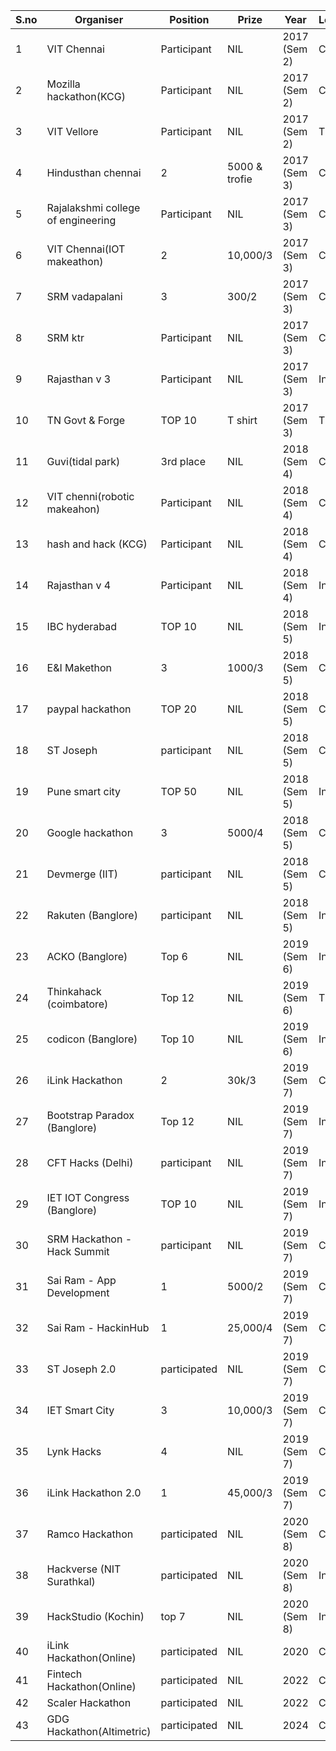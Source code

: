 | S.no | Organiser                          | Position         | Prize          | Year      | Location       |
|------|------------------------------------|------------------|----------------|-----------|----------------|
| 1    | VIT Chennai                        | Participant      | NIL            | 2017 (Sem 2) | Chennai   |
| 2    | Mozilla hackathon(KCG)              | Participant      | NIL            | 2017 (Sem 2) | Chennai   |
| 3    | VIT Vellore                        | Participant      | NIL            | 2017 (Sem 2) | TN        |
| 4    | Hindusthan chennai                 | 2                | 5000 & trofie  | 2017 (Sem 3) | Chennai   |
| 5    | Rajalakshmi college of engineering | Participant      | NIL            | 2017 (Sem 3) | Chennai   |
| 6    | VIT Chennai(IOT makeathon)         | 2                | 10,000/3       | 2017 (Sem 3) | Chennai   |
| 7    | SRM vadapalani                     | 3                | 300/2          | 2017 (Sem 3) | Chennai   |
| 8    | SRM ktr                            | Participant      | NIL            | 2017 (Sem 3) | Chennai   |
| 9    | Rajasthan v 3                      | Participant      | NIL            | 2017 (Sem 3) | India     |
| 10   | TN Govt & Forge                    | TOP 10           | T shirt        | 2017 (Sem 3) | TN        |
| 11   | Guvi(tidal park)                   | 3rd place        | NIL            | 2018 (Sem 4) | Chennai   |
| 12   | VIT chenni(robotic makeahon)       | Participant      | NIL            | 2018 (Sem 4) | Chennai   |
| 13   | hash and hack (KCG)                | Participant      | NIL            | 2018 (Sem 4) | Chennai   |
| 14   | Rajasthan v 4                      | Participant      | NIL            | 2018 (Sem 4) | India     |
| 15   | IBC hyderabad                      | TOP 10           | NIL            | 2018 (Sem 5) | India     |
| 16   | E&I Makethon                       | 3                | 1000/3         | 2018 (Sem 5) | Chennai   |
| 17   | paypal hackathon                   | TOP 20           | NIL            | 2018 (Sem 5) | Chennai   |
| 18   | ST Joseph                          | participant      | NIL            | 2018 (Sem 5) | Chennai   |
| 19   | Pune smart city                    | TOP 50           | NIL            | 2018 (Sem 5) | India     |
| 20   | Google hackathon                   | 3                | 5000/4         | 2018 (Sem 5) | Chennai   |
| 21   | Devmerge (IIT)                     | participant      | NIL            | 2018 (Sem 5) | Chennai   |
| 22   | Rakuten (Banglore)                 | participant      | NIL            | 2018 (Sem 5) | India     |
| 23   | ACKO (Banglore)                    | Top 6            | NIL            | 2019 (Sem 6) | India     |
| 24   | Thinkahack (coimbatore)            | Top 12           | NIL            | 2019 (Sem 6) | TN        |
| 25   | codicon (Banglore)                 | Top 10           | NIL            | 2019 (Sem 6) | India     |
| 26   | iLink Hackathon                    | 2                | 30k/3          | 2019 (Sem 7) | Chennai   |
| 27   | Bootstrap Paradox (Banglore)       | Top 12           | NIL            | 2019 (Sem 7) | India     |
| 28   | CFT Hacks (Delhi)                  | participant      | NIL            | 2019 (Sem 7) | India     |
| 29   | IET IOT Congress (Banglore)        | TOP 10           | NIL            | 2019 (Sem 7) | India     |
| 30   | SRM Hackathon - Hack Summit        | participant      | NIL            | 2019 (Sem 7) | Chennai   |
| 31   | Sai Ram - App Development          | 1                | 5000/2         | 2019 (Sem 7) | Chennai   |
| 32   | Sai Ram - HackinHub                | 1                | 25,000/4       | 2019 (Sem 7) | Chennai   |
| 33   | ST Joseph 2.0                      | participated     | NIL            | 2019 (Sem 7) | Chennai   |
| 34   | IET Smart City                     | 3                | 10,000/3       | 2019 (Sem 7) | Chennai   |
| 35   | Lynk Hacks                         | 4                | NIL            | 2019 (Sem 7) | Chennai   |
| 36   | iLink Hackathon 2.0                | 1                | 45,000/3       | 2019 (Sem 7) | Chennai   |
| 37   | Ramco Hackathon                    | participated     | NIL            | 2020 (Sem 8) | Chennai   |
| 38   | Hackverse (NIT Surathkal)          | participated     | NIL            | 2020 (Sem 8) | India     |
| 39   | HackStudio (Kochin)                | top 7            | NIL            | 2020 (Sem 8) | India     |
| 40   | iLink Hackathon(Online)            | participated     | NIL            | 2020        | Chennai   |
| 41   | Fintech Hackathon(Online)          | participated     | NIL            | 2022        | Chennai   |
| 42   | Scaler Hackathon                   | participated     | NIL            | 2022        | Chennai   |
| 43   | GDG Hackathon(Altimetric)          | participated     | NIL            | 2024        | Chennai   |

